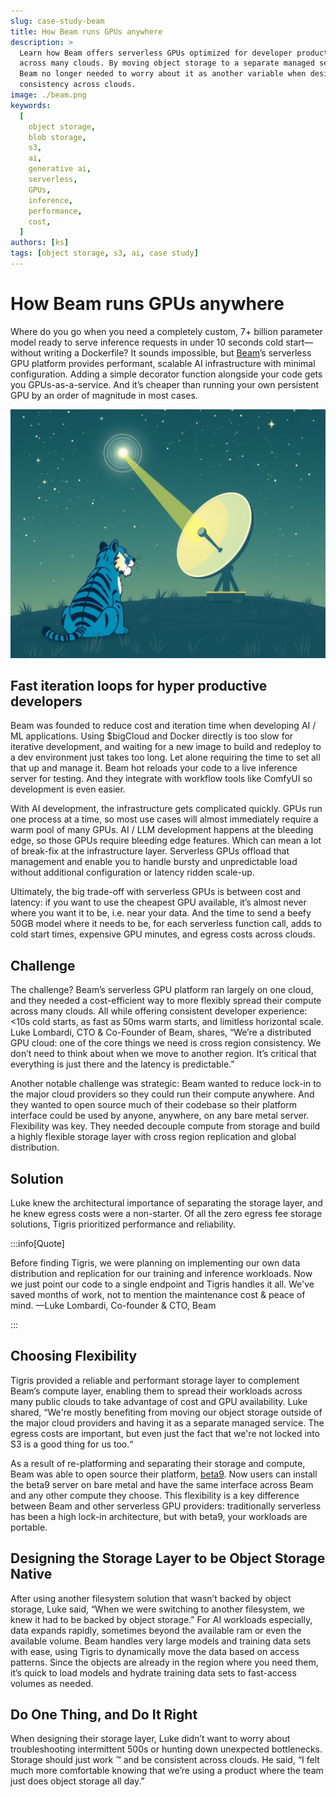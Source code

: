 ```yaml
---
slug: case-study-beam
title: How Beam runs GPUs anywhere
description: >
  Learn how Beam offers serverless GPUs optimized for developer productivity,
  across many clouds. By moving object storage to a separate managed service,
  Beam no longer needed to worry about it as another variable when designing for
  consistency across clouds.
image: ./beam.png
keywords:
  [
    object storage,
    blob storage,
    s3,
    ai,
    generative ai,
    serverless,
    GPUs,
    inference,
    performance,
    cost,
  ]
authors: [ks]
tags: [object storage, s3, ai, case study]
---
```


# How Beam runs GPUs anywhere

Where do you go when you need a completely custom, 7+ billion parameter model
ready to serve inference requests in under 10 seconds cold start— without
writing a Dockerfile? It sounds impossible, but [Beam](https://beam.cloud)’s
serverless GPU platform provides performant, scalable AI infrastructure with
minimal configuration. Adding a simple decorator function alongside your code
gets you GPUs-as-a-service. And it’s cheaper than running your own persistent
GPU by an order of magnitude in most cases.

<span align="center">![Tigris tiger watching a beam from a ground satellite, generated by FLUX](beam.png)</span>

<!-- truncate -->

## Fast iteration loops for hyper productive developers

Beam was founded to reduce cost and iteration time when developing AI / ML
applications. Using \$bigCloud and Docker directly is too slow for iterative
development, and waiting for a new image to build and redeploy to a dev
environment just takes too long. Let alone requiring the time to set all that up
and manage it. Beam hot reloads your code to a live inference server for
testing. And they integrate with workflow tools like ComfyUI so development is
even easier.

With AI development, the infrastructure gets complicated quickly. GPUs run one
process at a time, so most use cases will almost immediately require a warm pool
of many GPUs. AI / LLM development happens at the bleeding edge, so those GPUs
require bleeding edge features. Which can mean a lot of break-fix at the
infrastructure layer. Serverless GPUs offload that management and enable you to
handle bursty and unpredictable load without additional configuration or latency
ridden scale-up.

Ultimately, the big trade-off with serverless GPUs is between cost and latency:
if you want to use the cheapest GPU available, it’s almost never where you want
it to be, i.e. near your data. And the time to send a beefy 50GB model where it
needs to be, for each serverless function call, adds to cold start times,
expensive GPU minutes, and egress costs across clouds.

## Challenge

The challenge? Beam’s serverless GPU platform ran largely on one cloud, and they
needed a cost-efficient way to more flexibly spread their compute across many
clouds. All while offering consistent developer experience: \<10s cold starts, as
fast as 50ms warm starts, and limitless horizontal scale. Luke Lombardi, CTO &
Co-Founder of Beam, shares, “We’re a distributed GPU cloud: one of the core
things we need is cross region consistency. We don’t need to think about when we
move to another region. It’s critical that everything is just there and the
latency is predictable.”

Another notable challenge was strategic: Beam wanted to reduce lock-in to the
major cloud providers so they could run their compute anywhere. And they wanted
to open source much of their codebase so their platform interface could be used
by anyone, anywhere, on any bare metal server. Flexibility was key. They needed
decouple compute from storage and build a highly flexible storage layer with
cross region replication and global distribution.

## Solution

Luke knew the architectural importance of separating the storage layer, and he
knew egress costs were a non-starter. Of all the zero egress fee storage
solutions, Tigris prioritized performance and reliability.

:::info[Quote]

Before finding Tigris, we were planning on implementing our own data
distribution and replication for our training and inference workloads. Now we
just point our code to a single endpoint and Tigris handles it all. We've saved
months of work, not to mention the maintenance cost & peace of mind. —Luke
Lombardi, Co-founder & CTO, Beam

:::

## Choosing Flexibility

Tigris provided a reliable and performant storage layer to complement Beam’s
compute layer, enabling them to spread their workloads across many public clouds
to take advantage of cost and GPU availability. Luke shared, “We're mostly
benefiting from moving our object storage outside of the major cloud providers
and having it as a separate managed service. The egress costs are important, but
even just the fact that we're not locked into S3 is a good thing for us too.“

As a result of re-platforming and separating their storage and compute, Beam was
able to open source their platform,
[beta9](https://github.com/beam-cloud/beta9). Now users can install the beta9
server on bare metal and have the same interface across Beam and any other
compute they choose. This flexibility is a key difference between Beam and other
serverless GPU providers: traditionally serverless has been a high lock-in
architecture, but with beta9, your workloads are portable.

## Designing the Storage Layer to be Object Storage Native

After using another filesystem solution that wasn’t backed by object storage,
Luke said, “When we were switching to another filesystem, we knew it had to be
backed by object storage.” For AI workloads especially, data expands rapidly,
sometimes beyond the available ram or even the available volume. Beam handles
very large models and training data sets with ease, using Tigris to dynamically
move the data based on access patterns. Since the objects are already in the
region where you need them, it’s quick to load models and hydrate training data
sets to fast-access volumes as needed.

## Do One Thing, and Do It Right

When designing their storage layer, Luke didn’t want to worry about
troubleshooting intermittent 500s or hunting down unexpected bottlenecks.
Storage should just work :tm: and be consistent across clouds. He said, “I felt
much more comfortable knowing that we’re using a product where the team just
does object storage all day.”

